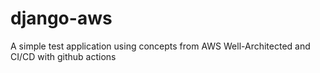 # django-aws
A simple test application using concepts from AWS Well-Architected and CI/CD with github actions
